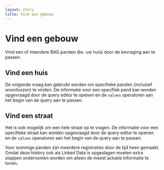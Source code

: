 ```yaml
---
layout: story
title: Vind een gebouw
---
```


<h1>Vind een gebouw</h1>
<p>Vind een of meerdere BAG panden (bv. uw huis) door de bevraging aan
te passen.</p>

<h2>Vind een huis</h2>
<p>De volgende vraag kan gebruikt worden om specifieke panden
(inclusief woonhuizen) te vinden.  De informatie voor een specifiek
pand kan worden opgevraagd door de query editor te openen en de
<code class="hightlight">values</code> operatoren aan het begin van de
query aan te passen.</p>

<query data-config-ref="https://data.labs.kadaster.nl/kadaster/-/queries/vind-een-huis">
</query>

<h2>Vind een straat</h2>
<p>Het is ook mogelijk om een hele straat op te vragen.  De informatie
voor een specifieke straat kan worden opgevraagd door de query editor
te openen en de
<code class="hightlight">values</code> operatoren aan het begin van de
query aan te passen.</p>

<query data-config-ref="https://data.labs.kadaster.nl/kadaster/-/queries/vind-een-straat">
</query>

<p>Voor sommige panden zijn meerdere registraties door de tijd heen
gemaakt.  Omdat deze history ook als Linked Data is opgeslagen moeten
extra stappen ondernomen worden om alleen de meest actuele informatie
te tonen.</p>

